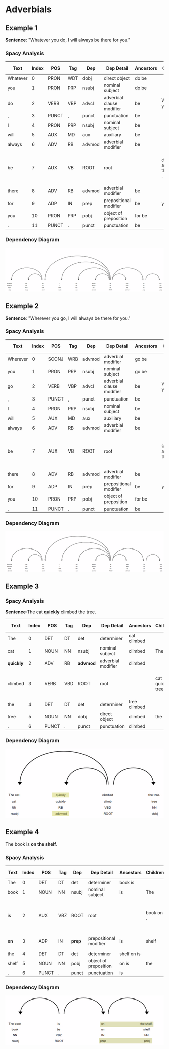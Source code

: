 # Adverbials


## Example 1

__Sentence__: "Whatever you do, I will always be there for you."


### Spacy Analysis

| Text         | Index  | POS      | Tag      | Dep      | Dep Detail               | Ancestors            | Children   | Token Head   | Sub Tree     |
| ------ | ------ | ---- | ------- | ------- | --------- |  ------- | ------- | ------- | ------- |
| Whatever     | 0      | PRON     | WDT      | dobj     | direct object            | do be                |            |  do           |  Whatever     |
| you          | 1      | PRON     | PRP      | nsubj    | nominal subject          | do be                |            |  do           |  you          |
| do           | 2      | VERB     | VBP      | advcl    | adverbial clause modifier | be                   | Whatever you |  be           |  Whatever you do |
| ,            | 3      | PUNCT    | ,        | punct    | punctuation              | be                   |            |  be           |  ,            |
| I            | 4      | PRON     | PRP      | nsubj    | nominal subject          | be                   |            |  be           |  I            |
| will         | 5      | AUX      | MD       | aux      | auxiliary                | be                   |            |  be           |  will         |
| always       | 6      | ADV      | RB       | advmod   | adverbial modifier       | be                   |            |  be           |  always       |
| be           | 7      | AUX      | VB       | ROOT     | root                     |                      | do , I will always there for . |  be           |  Whatever you do , I will always be there for you . |
| there        | 8      | ADV      | RB       | advmod   | adverbial modifier       | be                   |            |  be           |  there        |
| for          | 9      | ADP      | IN       | prep     | prepositional modifier   | be                   | you        |  be           |  for you      |
| you          | 10     | PRON     | PRP      | pobj     | object of preposition    | for be               |            |  for          |  you          |
| .            | 11     | PUNCT    | .        | punct    | punctuation              | be                   |            |  be           |  .            |

### Dependency Diagram

![image](PNGs/whatever_you_do.png)


## Example 2

__Sentence__: "Wherever you go, I will always be there for you."

### Spacy Analysis

| Text         | Index  | POS      | Tag      | Dep      | Dep Detail               | Ancestors            | Children   | Token Head   | Sub Tree     |
| ------ | ------ | ---- | ------- | ------- | --------- |  ------- | ------- | ------- | ------- |
| Wherever     | 0      | SCONJ    | WRB      | advmod   | adverbial modifier       | go be                |            |  go           |  Wherever     |
| you          | 1      | PRON     | PRP      | nsubj    | nominal subject          | go be                |            |  go           |  you          |
| go           | 2      | VERB     | VBP      | advcl    | adverbial clause modifier | be                   | Wherever you |  be           |  Wherever you go |
| ,            | 3      | PUNCT    | ,        | punct    | punctuation              | be                   |            |  be           |  ,            |
| I            | 4      | PRON     | PRP      | nsubj    | nominal subject          | be                   |            |  be           |  I            |
| will         | 5      | AUX      | MD       | aux      | auxiliary                | be                   |            |  be           |  will         |
| always       | 6      | ADV      | RB       | advmod   | adverbial modifier       | be                   |            |  be           |  always       |
| be           | 7      | AUX      | VB       | ROOT     | root                     |                      | go , I will always there for . |  be           |  Wherever you go , I will always be there for you . |
| there        | 8      | ADV      | RB       | advmod   | adverbial modifier       | be                   |            |  be           |  there        |
| for          | 9      | ADP      | IN       | prep     | prepositional modifier   | be                   | you        |  be           |  for you      |
| you          | 10     | PRON     | PRP      | pobj     | object of preposition    | for be               |            |  for          |  you          |
| .            | 11     | PUNCT    | .        | punct    | punctuation              | be                   |            |  be           |  .            |

### Dependency Diagram

![image](PNGs/wherever_you_go.png)

## Example 3

### Spacy Analysis

__Sentence__:The cat __quickly__ climbed the tree.

| Text         | Index  | POS      | Tag      | Dep      | Dep Detail               | Ancestors            | Children   | Token Head   | Sub Tree     |
| ------ | ------ | ---- | ------- | ------- | --------- |  ------- | ------- | ------- | ------- |
| The          | 0      | DET      | DT       | det      | determiner               | cat climbed          |            |  cat          |  The          |
| cat          | 1      | NOUN     | NN       | nsubj    | nominal subject          | climbed              | The        |  climbed      |  The cat      |
| __quickly__      | 2      | ADV      | RB       | __advmod__  | adverbial modifier       | climbed              |            |  climbed      |  quickly      |
| climbed      | 3      | VERB     | VBD      | ROOT     | root                     |                      | cat quickly tree . |  climbed      |  The cat quickly climbed the tree . |
| the          | 4      | DET      | DT       | det      | determiner               | tree climbed         |            |  tree         |  the          |
| tree         | 5      | NOUN     | NN       | dobj     | direct object            | climbed              | the        |  climbed      |  the tree     |
| .            | 6      | PUNCT    | .        | punct    | punctuation              | climbed              |            |  climbed      |  .            |

### Dependency Diagram

![image](PNGs/The-cat-quickly-climed-the-tree.png)

## Example 4

The book is __on the shelf__.

### Spacy Analysis

| Text         | Index  | POS      | Tag      | Dep      | Dep Detail               | Ancestors            | Children   | Token Head   | Sub Tree     |
| ------ | ------ | ---- | ------- | ------- | --------- |  ------- | ------- | ------- | ------- |
| The          | 0      | DET      | DT       | det      | determiner               | book is              |            |  book         |  The          |
| book         | 1      | NOUN     | NN       | nsubj    | nominal subject          | is                   | The        |  is           |  The book     |
| is           | 2      | AUX      | VBZ      | ROOT     | root                     |                      | book on .  |  is           |  The book is on the shelf . |
| __on__           | 3      | ADP      | IN       | __prep__    | prepositional modifier   | is                   | shelf      |  is           |  on the shelf |
| the          | 4      | DET      | DT       | det      | determiner               | shelf on is          |            |  shelf        |  the          |
| shelf        | 5      | NOUN     | NN       | pobj     | object of preposition    | on is                | the        |  on           |  the shelf    |
| .            | 6      | PUNCT    | .        | punct    | punctuation              | is                   |            |  is           |  .            |

### Dependency Diagram

![image](PNGs/The-book-is-on-the-shelve.png)